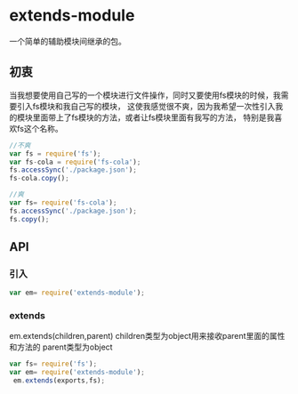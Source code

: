 # extends-module
一个简单的辅助模块间继承的包。
## 初衷
当我想要使用自己写的一个模块进行文件操作，同时又要使用fs模块的时候，我需要引入fs模块和我自己写的模块，
这使我感觉很不爽，因为我希望一次性引入我的模块里面带上了fs模块的方法，或者让fs模块里面有我写的方法，
特别是我喜欢fs这个名称。
```js
//不爽
var fs = require('fs');
var fs-cola = require('fs-cola');
fs.accessSync('./package.json');
fs-cola.copy();
```
```js
//爽
var fs= require('fs-cola');
fs.accessSync('./package.json');
fs.copy();
```
## API
### 引入
```js
var em= require('extends-module');
```
### extends
em.extends(children,parent)
children类型为object用来接收parent里面的属性和方法的
parent类型为object
```js
var fs= require('fs');
var em= require('extends-module');
 em.extends(exports,fs);
```

